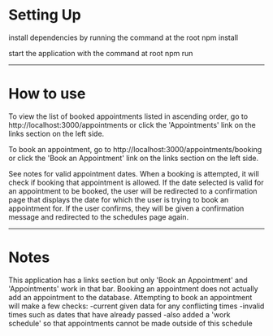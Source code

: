 # Setting Up
install dependencies by running the command at the root
npm install

start the application with the command at root
npm run

---

# How to use
To view the list of booked appointments listed in ascending order, go to http://localhost:3000/appointments or click the 'Appointments' link on the links section on the left side. 

To book an appointment, go to http://localhost:3000/appointments/booking or click the 'Book an Appointment' link on the links section on the left side.

See notes for valid appointment dates. When a booking is attempted, it will check if booking that appointment is allowed. If the date selected is valid for an appointment to be booked, the user will be redirected to a confirmation page that displays the date for which the user is trying to book an appointment for. If the user confirms, they will be given a confirmation message and redirected to the schedules page again. 

---
# Notes
This application has a links section but only 'Book an Appointment' and 'Appointments' work in that bar. 
Booking an appointment does not actually add an appointment to the database.
Attempting to book an appointment will make a few checks: 
-current given data for any conflicting times
-invalid times such as dates that have already passed
-also added a 'work schedule' so that appointments cannot be made outside of this schedule
